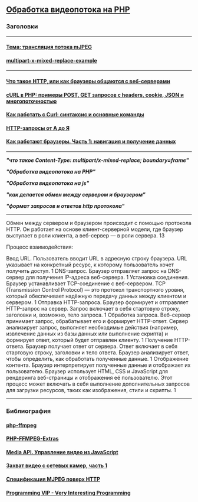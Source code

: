 ## [Обработка видеопотока на PHP](#)

### Заголовки

---

#### [Тема: трансляция потока mJPEG](https://forum.php-myadmin.ru/viewtopic.php?id=2041)

#### [multipart-x-mixed-replace-example](https://github.com/yscoder/multipart-x-mixed-replace-example)





---


#### [Что такое HTTP, или как браузеры общаются с веб-серверами](https://maxkuznetsov.ru/all/http-basics/)

#### [cURL в PHP: примеры POST, GET запросов с headers, cookie, JSON и многопоточностью](https://phpstack.ru/php/curl-v-php-primery-post-get-zaprosov-s-headers-cookie-json-i-mnogopotocnostu.html)

#### [Как работать с Curl: синтаксис и основные команды](https://skillbox.ru/media/code/kak-rabotat-s-curl-sintaksis-i-osnovnye-komandy/#stk-12)

#### [HTTP-запросы от А до Я](https://otus.ru/journal/http-zaprosy-ot-a-do-ya/)

#### [Как работают браузеры. Часть 1: навигация и получение данных](https://habr.com/ru/companies/kts/articles/669784/)














---

***"что такое Content-Type: multipart/x-mixed-replace; boundary=frame"***

***"Обработка видеопотока на PHP"***

***"Обработка видеопотока на js"***

***"как делается обмен между сервером и браузером"***

***"формат запросов и ответов http протокола"***

---

Обмен между сервером и браузером происходит с помощью протокола HTTP. Он работает на основе клиент-серверной модели, где браузер выступает в роли клиента, а веб-сервер — в роли сервера. 13

Процесс взаимодействия:

Ввод URL. Пользователь вводит URL в адресную строку браузера. URL указывает на конкретный ресурс, к которому пользователь хочет получить доступ. 1
DNS-запрос. Браузер отправляет запрос на DNS-сервер для получения IP-адреса веб-сервера. 1
Установка соединения. Браузер устанавливает TCP-соединение с веб-сервером. TCP (Transmission Control Protocol) — это протокол транспортного уровня, который обеспечивает надёжную передачу данных между клиентом и сервером. 1
Отправка HTTP-запроса. Браузер формирует и отправляет HTTP-запрос на сервер. Запрос включает в себя стартовую строку, заголовки и, возможно, тело запроса. 1
Обработка запроса. Веб-сервер принимает запрос, обрабатывает его и формирует HTTP-ответ. Сервер анализирует запрос, выполняет необходимые действия (например, извлечение данных из базы данных или выполнение скрипта) и формирует ответ, который будет отправлен клиенту. 1
Получение HTTP-ответа. Браузер получает ответ от сервера. Ответ включает в себя стартовую строку, заголовки и тело ответа. Браузер анализирует ответ, чтобы определить, как обработать полученные данные. 1
Отображение контента. Браузер интерпретирует полученные данные и отображает их пользователю. Браузер использует HTML, CSS и JavaScript для рендеринга веб-страницы и отображения её пользователю. Этот процесс может включать в себя выполнение дополнительных запросов для загрузки ресурсов, таких как изображения, стили и скрипты. 1

---

### Библиография

#### [php-ffmpeg](https://github.com/PHP-FFMpeg/PHP-FFMpeg/tree/0.x)

#### [PHP-FFMPEG-Extras](https://github.com/PHP-FFMpeg/PHP-FFMpeg-Extras?tab=readme-ov-file)

#### [Media API. Управление видео из JavaScript](https://metanit.com/web/html5/7.3.php)

#### [Захват видео с сетевых камер, часть 1](https://habr.com/ru/articles/115808/)

#### [Спецификация MJPEG поверх HTTP](https://stackoverflow.com/questions/47729941/mjpeg-over-http-specification)

#### [Programming VIP - Very Interesting Programming](https://programming.vip/docs/video-streaming-with-flash.html)
